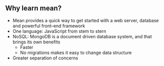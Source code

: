 ##  Why learn mean?

* Mean provides a quick way to get started with a web server, database and powerful front-end framework
* One language: JavaScript from stem to stern
* NoSQL: MongoDB is a document driven database system, and that brings its own benefits
  - Faster
  - No migrations makes it easy to change data structure 
* Greater separation of concerns
